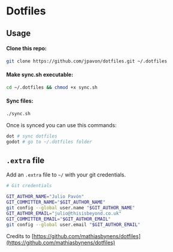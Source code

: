 # Dotfiles

## Usage

#### Clone this repo:

```bash
git clone https://github.com/jpavon/dotfiles.git ~/.dotfiles
```

#### Make sync.sh executable:

```bash
cd ~/.dotfiles && chmod +x sync.sh
```

#### Sync files:

```bash
./sync.sh
```

Once is synced you can use this commands:

```bash
dot # sync dotfiles
godot # go to ~/.dotfiles folder
```

## `.extra` file

Add an `.extra` file to `~/` with your git credentials.

```bash
# Git credentials

GIT_AUTHOR_NAME="Julio Pavón"
GIT_COMMITTER_NAME="$GIT_AUTHOR_NAME"
git config --global user.name "$GIT_AUTHOR_NAME"
GIT_AUTHOR_EMAIL="julio@thisisbeyond.co.uk"
GIT_COMMITTER_EMAIL="$GIT_AUTHOR_EMAIL"
git config --global user.email "$GIT_AUTHOR_EMAIL"
```

Credits to [https://github.com/mathiasbynens/dotfiles](https://github.com/mathiasbynens/dotfiles)

